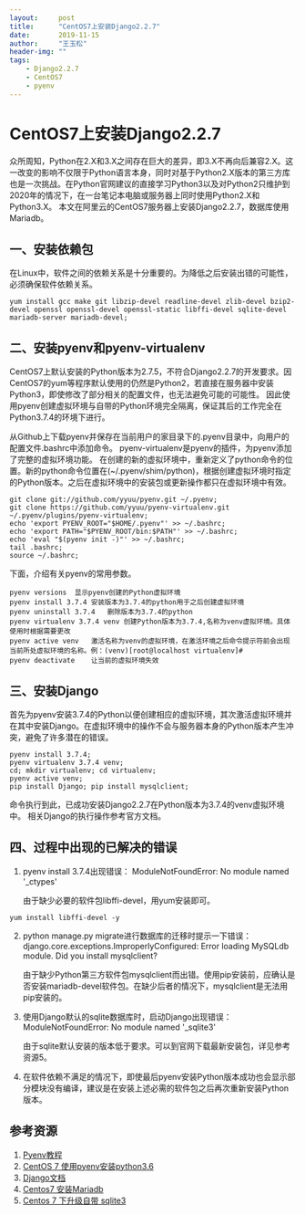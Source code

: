 ```yaml
---
layout:		post
title:		"CentOS7上安装Django2.2.7"
date:		2019-11-15
author:		"王玉松"
header-img:	""
tags:
    - Django2.2.7
    - CentOS7
    - pyenv
---
```


# CentOS7上安装Django2.2.7

众所周知，Python在2.X和3.X之间存在巨大的差异，即3.X不再向后兼容2.X。这一改变的影响不仅限于Python语言本身，同时对基于Python2.X版本的第三方库也是一次挑战。在Python官网建议的直接学习Python3以及对Python2只维护到2020年的情况下，在一台笔记本电脑或服务器上同时使用Python2.X和Python3.X。
本文在阿里云的CentOS7服务器上安装Django2.2.7，数据库使用Mariadb。

## 一、安装依赖包

在Linux中，软件之间的依赖关系是十分重要的。为降低之后安装出错的可能性，必须确保软件依赖关系。

```shell
yum install gcc make git libzip-devel readline-devel zlib-devel bzip2-devel openssl openssl-devel openssl-static libffi-devel sqlite-devel mariadb-server mariadb-devel;
```

## 二、安装pyenv和pyenv-virtualenv

CentOS7上默认安装的Python版本为2.7.5，不符合Django2.2.7的开发要求。因CentOS7的yum等程序默认使用的仍然是Python2，若直接在服务器中安装Python3，即使修改了部分相关的配置文件，也无法避免可能的可能性。
因此使用pyenv创建虚拟环境与自带的Python环境完全隔离，保证其后的工作完全在Python3.7.4的环境下进行。

从Github上下载pyenv并保存在当前用户的家目录下的.pyenv目录中，向用户的配置文件.bashrc中添加命令。
pyenv-virtualenv是pyenv的插件，为pyenv添加了完整的虚拟环境功能。
在创建的新的虚拟环境中，重新定义了python命令的位置。新的python命令位置在(~/.pyenv/shim/python)，根据创建虚拟环境时指定的Python版本。之后在虚拟环境中的安装包或更新操作都只在虚拟环境中有效。

```shell
git clone git://github.com/yyuu/pyenv.git ~/.pyenv;
git clone https://github.com/yyuu/pyenv-virtualenv.git ~/.pyenv/plugins/pyenv-virtualenv;
echo 'export PYENV_ROOT="$HOME/.pyenv"' >> ~/.bashrc;
echo 'export PATH="$PYENV_ROOT/bin:$PATH"' >> ~/.bashrc;
echo 'eval "$(pyenv init -)"' >> ~/.bashrc;
tail .bashrc;
source ~/.bashrc;
```

下面，介绍有关pyenv的常用参数。
```text
pyenv versions	显示pyenv创建的Python虚拟环境
pyenv install 3.7.4	安装版本为3.7.4的python用于之后创建虚拟环境
pyenv uninstall 3.7.4	删除版本为3.7.4的python
pyenv virtualenv 3.7.4 venv	创建Python版本为3.7.4,名称为venv虚拟环境。具体使用时根据需要更改
pyenv active venv	激活名称为venv的虚拟环境，在激活环境之后命令提示符前会出现当前所处虚拟环境的名称。例：(venv)[root@localhost virtualenv]#
pyenv deactivate	让当前的虚拟环境失效
```

## 三、安装Django

首先为pyenv安装3.7.4的Python以便创建相应的虚拟环境，其次激活虚拟环境并在其中安装Django。在虚拟环境中的操作不会与服务器本身的Python版本产生冲突，避免了许多潜在的错误。

```shell
pyenv install 3.7.4;
pyenv virtualenv 3.7.4 venv;
cd; mkdir virtualenv; cd virtualenv;
pyenv active venv;
pip install Django; pip install mysqlclient;
```

命令执行到此，已成功安装Django2.2.7在Python版本为3.7.4的venv虚拟环境中。
相关Django的执行操作参考官方文档。

## 四、过程中出现的已解决的错误

1. pyenv install 3.7.4出现错误：
	ModuleNotFoundError: No module named '_ctypes'

	由于缺少必要的软件包libffi-devel，用yum安装即可。
```shell
yum install libffi-devel -y
```
2. python manage.py migrate进行数据库的迁移时提示一下错误：
django.core.exceptions.ImproperlyConfigured: Error loading MySQLdb module.
Did you install mysqlclient?

	由于缺少Python第三方软件包mysqlclient而出错。使用pip安装前，应确认是否安装mariadb-devel软件包。在缺少后者的情况下，mysqlclient是无法用pip安装的。 


3. 使用Django默认的sqlite数据库时，启动Django出现错误：
	ModuleNotFoundError: No module named '_sqlite3'
	
	由于sqlite默认安装的版本低于要求。可以到官网下载最新安装包，详见参考资源5。


4. 在软件依赖不满足的情况下，即使最后pyenv安装Python版本成功也会显示部分模块没有编译，建议是在安装上述必需的软件包之后再次重新安装Python版本。


## 参考资源
1. [Pyenv教程](https://python.freelycode.com/contribution/detail/155)
2. [CentOS 7 使用pyenv安装python3.6](https://www.cnblogs.com/afterdawn/p/9392107.html)
3. [Django文档](https://docs.djangoproject.com/en/2.2/)
4. [Centos7 安装Mariadb](https://www.cnblogs.com/yhongji/p/9783065.html)
5. [Centos 7 下升级自带 sqlite3](https://www.cnblogs.com/leffss/p/11555556.html)

